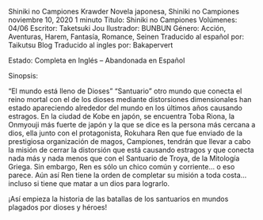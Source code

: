 


Shiniki no Campiones
 Krawder Novela japonesa, Shiniki no Campiones  noviembre 10, 2020 1 minuto
Titulo: Shiniki no Campiones
Volúmenes: 04/06
Escritor: Taketsuki Jou
Ilustrador: BUNBUN
Género: Acción, Aventuras, Harem, Fantasía, Romance, Seinen
Traducido al español por: Taikutsu Blog Traducido al ingles por: Bakapervert

Estado: Completa en Inglés – Abandonada en Español

Sinopsis:

“El mundo está lleno de Dioses” “Santuario” otro mundo que conecta el reino mortal con el de los dioses mediante distorsiones dimensionales han estado apareciendo alrededor del mundo en los últimos años causando estragos. En la ciudad de Kobe en japón, se encuentra Toba Riona, la Onmyouji más fuerte de japón y la que se dice es la persona más cercana a dios, ella junto con el protagonista, Rokuhara Ren que fue enviado de la prestigiosa organización de magos, Campiones, tendrán que llevar a cabo la misión de cerrar la distorsión que está causando estragos y que conecta nada más y nada menos que con el Santuario de Troya, de la Mitología Griega. Sin embargo, Ren es sólo un chico común y corriente… o eso parece. Aún así Ren tiene la orden de completar su misión a toda costa… incluso si tiene que matar a un dios para lograrlo.

¡Así empieza la historia de las batallas de los santuarios en mundos plagados por dioses y héroes!